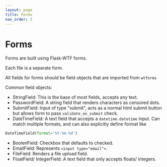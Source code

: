 ```yaml
---
layout: page
title: Forms
nav_order: 2
---
```


# Forms

Forms are built using Flask-WTF forms.

Each file is a separate form.

All fields for forms should be field objects that are imported from `wtforms`

Common field objects:
- StringField: This is the base of most fields, accepts any text.
- PasswordField: A string field that renders characters as censored dots.
- SubmitField: Input of type "submit", acts as a normal html submit button but allows form to pass `validate_on_submit` check.
- DateTimeField: A text field that accepts a `datetime.datetime` input. Can match multiple formats, and can also explicitly define format like
```python
DateTimeField(format='%Y-%m-%d')
```
- BoolenField: Checkbox that defaults to checked.
- EmailField: Represents `<input type="email">`.
- FileField: Renders a file upload field.
- FloatField/ IntegerField: A text field that only accepts floats/ integers.
